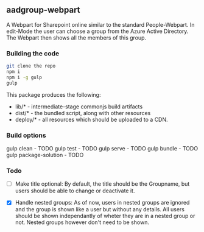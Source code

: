 ## aadgroup-webpart

A Webpart for Sharepoint online similar to the standard People-Webpart.
In edit-Mode the user can choose a group from the Azure Active Directory.
The Webpart then shows all the members of this group.

### Building the code

```bash
git clone the repo
npm i
npm i -g gulp
gulp
```

This package produces the following:

* lib/* - intermediate-stage commonjs build artifacts
* dist/* - the bundled script, along with other resources
* deploy/* - all resources which should be uploaded to a CDN.

### Build options

gulp clean - TODO
gulp test - TODO
gulp serve - TODO
gulp bundle - TODO
gulp package-solution - TODO

### Todo

- [ ] Make title optional:
By default, the title should be the Groupname, but users should be able to change or deactivate it.

- [x] Handle nested groups:
As of now, users in nested groups are ignored and the group is shown like a user but without any details.
All users should be shown independantly of wheter they are in a nested group or not. Nested groups however don't need to be shown.